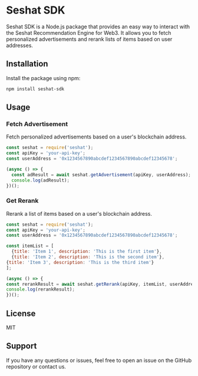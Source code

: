 # Seshat SDK

Seshat SDK is a Node.js package that provides an easy way to interact with the Seshat Recommendation Engine for Web3. It allows you to fetch personalized advertisements and rerank lists of items based on user addresses.

## Installation

Install the package using npm:

```bash
npm install seshat-sdk
```

## Usage

### Fetch Advertisement
Fetch personalized advertisements based on a user's blockchain address.

```javascript
const seshat = require('seshat');
const apiKey = 'your-api-key';
const userAddress = '0x1234567890abcdef1234567890abcdef12345678';

(async () => {
  const adResult = await seshat.getAdvertisement(apiKey, userAddress);
  console.log(adResult);
})();
```

### Get Rerank
Rerank a list of items based on a user's blockchain address.

```javascript
const seshat = require('seshat');
const apiKey = 'your-api-key';
const userAddress = '0x1234567890abcdef1234567890abcdef12345678';

const itemList = [
  {title: 'Item 1', description: 'This is the first item'},
  {title: 'Item 2', description: 'This is the second item'},
{title: 'Item 3', description: 'This is the third item'}
];

(async () => {
const rerankResult = await seshat.getRerank(apiKey, itemList, userAddress);
console.log(rerankResult);
})();
```

## License

MIT

## Support

If you have any questions or issues, feel free to open an issue on the GitHub repository or contact us.



